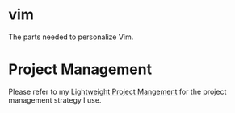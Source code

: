 # vim
The parts needed to personalize Vim.

# Project Management
Please refer to my [Lightweight Project Mangement](https://github.com/Traap/lpm)
for the project management strategy I use.
